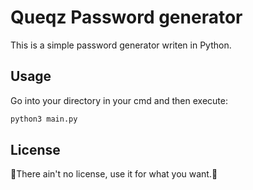 # Queqz Password generator
This is a simple password generator writen in Python.
## Usage
Go into your directory in your cmd and then execute:

```bash
python3 main.py
```
## License

🛑There ain't no license, use it for what you want.🛑
